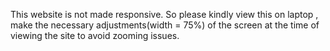 This website is not made responsive. So please kindly view this on laptop , make the necessary adjustments(width = 75%) of the screen at the time of viewing the site to avoid zooming issues.
